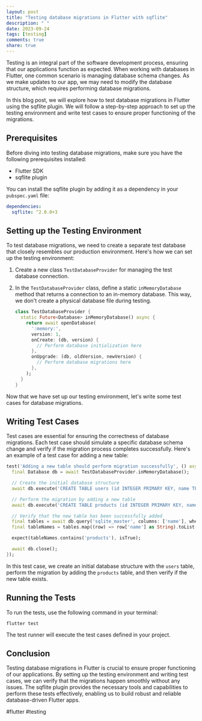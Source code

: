 ```yaml
---
layout: post
title: "Testing database migrations in Flutter with sqflite"
description: " "
date: 2023-09-24
tags: [testing]
comments: true
share: true
---
```


Testing is an integral part of the software development process, ensuring that our applications function as expected. When working with databases in Flutter, one common scenario is managing database schema changes. As we make updates to our app, we may need to modify the database structure, which requires performing database migrations.

In this blog post, we will explore how to test database migrations in Flutter using the sqflite plugin. We will follow a step-by-step approach to set up the testing environment and write test cases to ensure proper functioning of the migrations.

## Prerequisites

Before diving into testing database migrations, make sure you have the following prerequisites installed:

- Flutter SDK
- sqflite plugin

You can install the sqflite plugin by adding it as a dependency in your `pubspec.yaml` file:

```yaml
dependencies:
  sqflite: ^2.0.0+3
```

## Setting up the Testing Environment

To test database migrations, we need to create a separate test database that closely resembles our production environment. Here's how we can set up the testing environment:

1. Create a new class `TestDatabaseProvider` for managing the test database connection.
2. In the `TestDatabaseProvider` class, define a static `inMemoryDatabase` method that returns a connection to an in-memory database. This way, we don't create a physical database file during testing.

   ```dart
   class TestDatabaseProvider {
     static Future<Database> inMemoryDatabase() async {
       return await openDatabase(
         ':memory:',
         version: 1,
         onCreate: (db, version) {
           // Perform database initialization here
         },
         onUpgrade: (db, oldVersion, newVersion) {
           // Perform database migrations here
         },
       );
     }
   }
   ```

Now that we have set up our testing environment, let's write some test cases for database migrations.

## Writing Test Cases

Test cases are essential for ensuring the correctness of database migrations. Each test case should simulate a specific database schema change and verify if the migration process completes successfully. Here's an example of a test case for adding a new table:

```dart
test('Adding a new table should perform migration successfully', () async {
  final Database db = await TestDatabaseProvider.inMemoryDatabase();

  // Create the initial database structure
  await db.execute('CREATE TABLE users (id INTEGER PRIMARY KEY, name TEXT)');

  // Perform the migration by adding a new table
  await db.execute('CREATE TABLE products (id INTEGER PRIMARY KEY, name TEXT, price REAL)');

  // Verify that the new table has been successfully added
  final tables = await db.query('sqlite_master', columns: ['name'], where: 'type = ?', whereArgs: ['table']);
  final tableNames = tables.map((row) => row['name'] as String).toList();

  expect(tableNames.contains('products'), isTrue);

  await db.close();
});
```

In this test case, we create an initial database structure with the `users` table, perform the migration by adding the `products` table, and then verify if the new table exists.

## Running the Tests

To run the tests, use the following command in your terminal:

```
flutter test
```

The test runner will execute the test cases defined in your project.

## Conclusion

Testing database migrations in Flutter is crucial to ensure proper functioning of our applications. By setting up the testing environment and writing test cases, we can verify that the migrations happen smoothly without any issues. The sqflite plugin provides the necessary tools and capabilities to perform these tests effectively, enabling us to build robust and reliable database-driven Flutter apps.

#flutter #testing